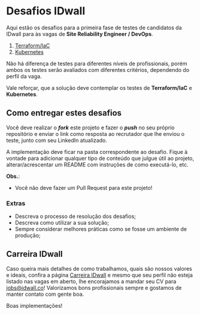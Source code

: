 # Desafios IDwall

Aqui estão os desafios para a primeira fase de testes de candidatos da IDwall para às vagas de **Site Reliability Engineer / DevOps**.

1. [Terraform/IaC](https://github.com/idwall/desafios-devops/tree/master/terraform)
2. [Kubernetes](https://github.com/idwall/desafios-devops/tree/master/kubernetes)

Não há diferença de testes para diferentes níveis de profissionais, porém ambos os testes serão avaliados com diferentes critérios, dependendo do perfil da vaga.

Vale reforçar, que a solução deve contemplar os testes de **Terraform/IaC** e **Kubernetes**.


## Como entregar estes desafios
Você deve realizar o _**fork**_ este projeto e fazer o **_push_** no seu próprio repositório e enviar o link como resposta ao recrutador que lhe enviou o teste, junto com seu LinkedIn atualizado.

A implementação deve ficar na pasta correspondente ao desafio. Fique à vontade para adicionar qualquer tipo de conteúdo que julgue útil ao projeto, alterar/acrescentar um README com instruções de como executá-lo, etc.

**Obs.**:
- Você não deve fazer um Pull Request para este projeto!

### Extras

- Descreva o processo de resolução dos desafios;
- Descreva como utilizar a sua solução;
- Sempre considerar melhores práticas como se fosse um ambiente de produção;


## Carreira IDwall

Caso queira mais detalhes de como trabalhamos, quais são nossos valores e ideais, confira a página [Carreira IDwall](https://idwall.co/carreira) e mesmo que seu perfil não esteja listado nas vagas em aberto, lhe encorajamos a mandar seu CV para jobs@idwall.co! Valorizamos bons profissionais sempre e gostamos de manter contato com gente boa.

Boas implementações! 
